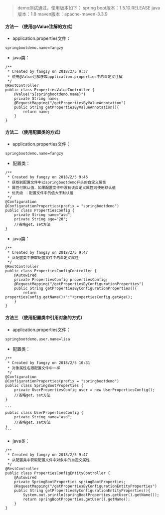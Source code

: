 

> demo测试通过，使用版本如下：
> spring boot版本：1.5.10.RELEASE
> java版本：1.8
> maven版本：apache-maven-3.3.9

#### 方法一 （使用@Value注解的方式）
- application.properties文件：
```
springbootdemo.name=fangzy
```
- java类：
```
/**
 * Created by fangzy on 2018/2/5 9:37
 * 使用@Value注解获取application.properties中的自定义注解
 */
@RestController
public class PropertiesValueController {
    @Value("${springbootdemo.name}")
    private String name;
    @RequestMapping("/getPropertiesByValueAnnotation")
    public String getPropertiesByValueAnnotation(){
        return name;
    }
}
```

#### 方法二 （使用配置类的方式）
- application.properties文件：
```
springbootdemo.name=fangzy
```
- 配置类：
```
/**
 * Created by fangzy on 2018/2/5 9:46
 * 获取到配置文件中以springbootdemo开头的自定义属性
 * 属性付默认值，如果配置文件中没有该自定义属性则使用默认值
 * 优先级 ：配置文件中的值大于默认值
 */
@Configuration
@ConfigurationProperties(prefix = "springbootdemo")
public class PropertiesConfig {
    private String name="asd";
    private String age="20";
	//省略get、set方法
}
```
- java类：
```
/**
 * Created by fangzy on 2018/2/5 9:47
 * 从配置类中获取配置文件中的自定义属性
 */
@RestController
public class PropertiesConfigController {
    @Autowired
    private PropertiesConfig propertiesConfig;
    @RequestMapping("/getPropertiesByConfigurationProperties")
    public String getPropertiesByConfigurationProperties(){
        return propertiesConfig.getName()+":"+propertiesConfig.getAge();
    }
}
```
#### 方法三  （使用配置类中引用对象的方式）
- application.properties文件：
```
springbootdemo.user.name=lisa
```
- 配置类：
```
/**
 * Created by fangzy on 2018/2/5 10:31
 * 对象属性名跟配置文件中一样
 */
@Configuration
@ConfigurationProperties(prefix = "springbootdemo")
public class SpringBootProperties {
    private UserPropertiesConfig user = new UserPropertiesConfig();
    //省略get、set方法
}
```

	```
	public class UserPropertiesConfig {
		private String name="asd";
		//省略get、set方法
	}
	```
- java类：
```
/**
 * Created by fangzy on 2018/2/5 9:47
 * 从配置类中获取配置文件中对象中的自定义属性
 */
@RestController
public class PropertiesConfigEntityController {
    @Autowired
    private SpringBootProperties springBootProperties;
    @RequestMapping("/getPropertiesByConfigurationEntityProperties")
    public String getPropertiesByConfigurationEntityProperties(){
        System.out.println(springBootProperties.getUser().getName());
        return springBootProperties.getUser().getName();
    }
}
```